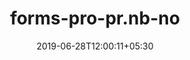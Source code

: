 ---
title: "forms-pro-pr.nb-no"
date: 2019-06-28T12:00:11+05:30
type: "organisations"
org_name: "Microsoft Docs"
repo_desc: "NA"
repo_link: https://github.com/MicrosoftDocs/forms-pro-pr.nb-no
---